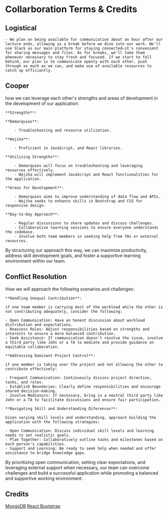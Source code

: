 # Collarboration Terms & Credits

## Logistical

    - We plan on being available for communication about an hour after our lecture ends, allowing us a break before we dive into our work. We'll use Slack as our main platform for staying connected—it's convenient for sharing messages and files. As for breaks, we'll take them whenever necessary to stay fresh and focused. If we start to fall behind, our plan is to communicate openly with each other, push through as much as we can, and make use of available resources to catch up efficiently.

## Cooper

how we can leverage each other's strengths and areas of development in the development of our application:

    **Strengths**:
    
    **Demarquies**:

        - Troubleshooting and resource utilization.
    
    **Wajiha**:
        
        - Proficient in JavaScript, and React libraries.

    **Utilizing Strengths**:

        - Demarquies will focus on troubleshooting and leveraging resources effectively.
        - Wajiha will implement JavaScript and React functionalities for the application.

    **Areas for Development**:

        - Demarquies aims to improve understanding of data flow and APIs.
        - Wajiha seeks to enhance skills in Bootstrap and CSS for responsive design.
    
    **Day-to-Day Approach**:

        - Regular discussions to share updates and discuss challenges.
        - Collaborative learning sessions to ensure everyone understands the codebase.
        - Involve both team members in seeking help from TAs or external resources.

By structuring our approach this way, we can maximize productivity, address skill development goals, and foster a supportive learning environment within our team.

## Conflict Resolution

How we will approach the following scenarios and challenges:

    **Handling Unequal Contribution**:

    if one team member is carrying most of the workload while the other is not contributing adequately, consider the following:

    - Open Communication: Have an honest discussion about workload distribution and expectations.
    - Reassess Roles: Adjust responsibilities based on strengths and interests to ensure a more balanced contribution.
    - Seek Assistance: If communication doesn't resolve the issue, involve a third party like John or a TA to mediate and provide guidance on equitable collaboration.

    **Addressing Dominant Project Control**:

    if one member is taking over the project and not allowing the other to contribute effectively:

    - Frequent Communication: Continuously discuss project direction, tasks, and roles.
    - Establish Boundaries: Clearly define responsibilities and encourage shared decision-making.
    - Involve Mediators: If necessary, bring in a neutral third party like John or a TA to facilitate discussions and ensure fair participation.

    **Navigating Skill and Understanding Diferences**:

    Given varying skill levels and understanding, approach building the application with the following strategies:

    - Open Communication: Discuss individual skill levels and learning needs to set realistic goals.
    - Plan Together: Collaboratively outline tasks and milestones based on each person's capabilities.
    - Support and Learning: Be ready to seek help when needed and offer assistance to bridge knowledge gaps.

By prioritizing open communication, setting clear expectations, and leveraging external support when necessary, our team can overcome challenges and build a successful application while promoting a balanced and supportive working environment.

## Credits

[MongoDB](https://www.mongodb.com/atlas/database)
[React Bootstrap](https://react-bootstrap.netlify.app/)
